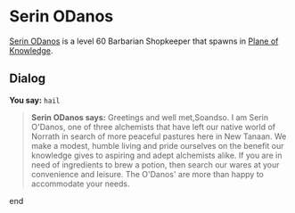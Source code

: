 # Serin ODanos



[Serin ODanos](/npc/202079) is a level 60 Barbarian Shopkeeper that spawns in [Plane of Knowledge](/zone/202).





## Dialog


**You say:** `hail`




>**Serin ODanos says:** Greetings and well met,Soandso. I am Serin O'Danos, one of three alchemists that have left our native world of Norrath in search of more peaceful pastures here in New Tanaan. We make a modest, humble living and pride ourselves on the benefit our knowledge gives to aspiring and adept alchemists alike. If you are in need of ingredients to brew a potion, then search our wares at your convenience and leisure. The O'Danos' are more than happy to accommodate your needs.

end